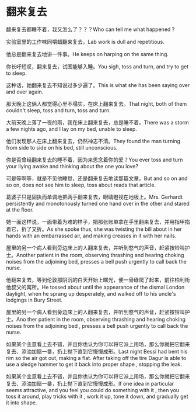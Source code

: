 # 翻来复去

<p><span class="chinese">翻来复去都睡不着，我又怎么了？？？</span><span class="english">Who can tell me what happened ?</span></p>

<p><span class="chinese">实验室里的工作味同嚼蜡翻来复去。</span><span class="english">Lab work is dull and repetitious.</span></p>

<p><span class="chinese">他总是翻来复去地讲一件事。</span><span class="english">He keeps on harping on the same thing.</span></p>

<p><span class="chinese">你长吁短叹，翻来复去，试图能够入睡。</span><span class="english">You sigh, toss and turn, and try to get to sleep.</span></p>

<p><span class="chinese">这种话，她翻来复去不知说过多少遍了。</span><span class="english">This is what she has been saying over and over again.</span></p>

<p><span class="chinese">那天晚上这俩人都觉得心里不塌实，在床上翻来复去。</span><span class="english">That night, both of them couldn't sleep, toss and turn, toss and turn.</span></p>

<p><span class="chinese">大前天晚上落了一夜的雨，我在床上翻来复去，总是睡不着。</span><span class="english">There was a storm a few nights ago, and I lay on my bed, unable to sleep.</span></p>

<p><span class="chinese">他们发现那人在床上翻来复去，仍然神志不清。</span><span class="english">They found the man turning from side to side on his bed, still unconscious.</span></p>

<p><span class="chinese">你是否曾经翻来复去的睡不着，因为来思念着你的爱？</span><span class="english">You ever toss and turn your llying awake and thinking about the one you love?</span></p>

<p><span class="chinese">可是等啊等，就是不见他睡觉，还是翻来复去地读那篇文章。</span><span class="english">But and so on and so on, does not see him to sleep, toss about reads that article.</span></p>

<p><span class="chinese">葛婆子只是固执而单调地把两手翻来复去，眼睛瞪视在地板上。</span><span class="english">Mrs. Gerhardt persistently and monotonously turned one hand over in the other and stared at the floor.</span></p>

<p><span class="chinese">她一面这样说，一面带着为难的样子，把那张账单拿在手里翻来复去，并用指甲掐着它，折了又折。</span><span class="english">As she spoke thus, she was twisting the bill about in her hands with an embarrassed air, and making creases in it with her nails.</span></p>

<p><span class="chinese">屋里的另一个病人看到旁边床上的人翻来复去，并听到憋气的声音，赶紧按铃叫护士。</span><span class="english">Another patient in the room, observing thrashing and hearing choking noises from the adjoining bed, presses a bell push urgently to call back the nurse.</span></p>

<p><span class="chinese">他翻来复去，等到伦敦那阴沉的白天开始上曙光，便一骨碌爬了起来，前往柏利街他叔父的寓所。</span><span class="english">He tossed about until the appearance of the dismal London daylight, when he sprang up desperately, and walked off to his uncle's lodgings in Bury Street.</span></p>

<p><span class="chinese">屋里的另一个病人看到旁边床上的人翻来复去，并听到憋气的声音，赶紧按铃叫护士。</span><span class="english">Ano ther patient in the room, observing thrashing and hearing choking noises from the adjoining bed , presses a bell push urgently to call back the nurse.</span></p>

<p><span class="chinese">如果某个主意看上去不错，并且你也认为你可以将它派上用场，那么你就把它翻来复去、添油加醋一番，扔上抛下直到它慢慢成形。</span><span class="english">Last night Bessi had bent his rim so the air got out, making a flat. After taking off the tire Dagur is able to use a sledge hammer to get it back into proper shape , stopping the leak.</span></p>

<p><span class="chinese">如果某个主意看上去不错，并且你也认为你可以将它派上用场，那么你就把它翻来复去、添油加醋一番，扔上抛下直到它慢慢成形。</span><span class="english">If one idea in particular seems attractive, and you feel you could do something with it , then you toss it around, play tricks with it , work it up, tone it down, and gradually get it into shape.</span></p>

